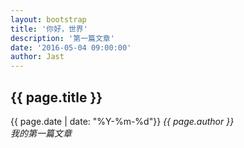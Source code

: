 ```yaml
---
layout: bootstrap
title: '你好，世界'
description: '第一篇文章'
date: '2016-05-04 09:00:00'
author: Jast
---
```

## {{ page.title }} 
<i class="far fa-clock"></i>{{ page.date | date: "%Y-%m-%d"}}  <i class="fas fa-user">{{ page.author }}   
我的第一篇文章   

